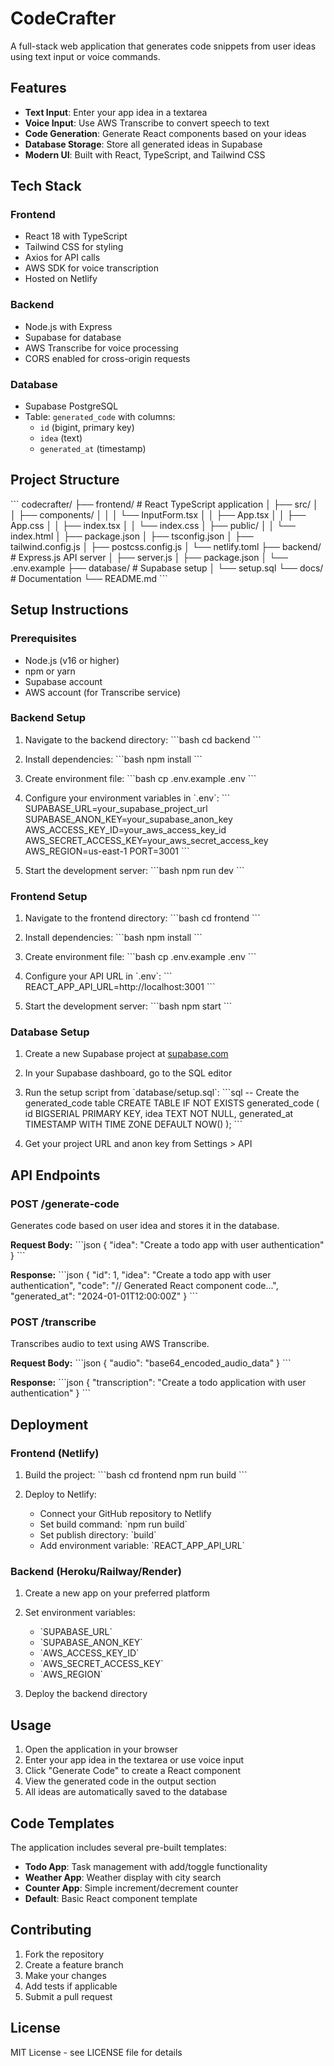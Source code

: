 # CodeCrafter

A full-stack web application that generates code snippets from user ideas using text input or voice commands.

## Features

- **Text Input**: Enter your app idea in a textarea
- **Voice Input**: Use AWS Transcribe to convert speech to text
- **Code Generation**: Generate React components based on your ideas
- **Database Storage**: Store all generated ideas in Supabase
- **Modern UI**: Built with React, TypeScript, and Tailwind CSS

## Tech Stack

### Frontend
- React 18 with TypeScript
- Tailwind CSS for styling
- Axios for API calls
- AWS SDK for voice transcription
- Hosted on Netlify

### Backend
- Node.js with Express
- Supabase for database
- AWS Transcribe for voice processing
- CORS enabled for cross-origin requests

### Database
- Supabase PostgreSQL
- Table: `generated_code` with columns:
  - `id` (bigint, primary key)
  - `idea` (text)
  - `generated_at` (timestamp)

## Project Structure

\`\`\`
codecrafter/
├── frontend/              # React TypeScript application
│   ├── src/
│   │   ├── components/
│   │   │   └── InputForm.tsx
│   │   ├── App.tsx
│   │   ├── App.css
│   │   ├── index.tsx
│   │   └── index.css
│   ├── public/
│   │   └── index.html
│   ├── package.json
│   ├── tsconfig.json
│   ├── tailwind.config.js
│   ├── postcss.config.js
│   └── netlify.toml
├── backend/               # Express.js API server
│   ├── server.js
│   ├── package.json
│   └── .env.example
├── database/              # Supabase setup
│   └── setup.sql
└── docs/                  # Documentation
    └── README.md
\`\`\`

## Setup Instructions

### Prerequisites
- Node.js (v16 or higher)
- npm or yarn
- Supabase account
- AWS account (for Transcribe service)

### Backend Setup

1. Navigate to the backend directory:
   \`\`\`bash
   cd backend
   \`\`\`

2. Install dependencies:
   \`\`\`bash
   npm install
   \`\`\`

3. Create environment file:
   \`\`\`bash
   cp .env.example .env
   \`\`\`

4. Configure your environment variables in \`.env\`:
   \`\`\`
   SUPABASE_URL=your_supabase_project_url
   SUPABASE_ANON_KEY=your_supabase_anon_key
   AWS_ACCESS_KEY_ID=your_aws_access_key_id
   AWS_SECRET_ACCESS_KEY=your_aws_secret_access_key
   AWS_REGION=us-east-1
   PORT=3001
   \`\`\`

5. Start the development server:
   \`\`\`bash
   npm run dev
   \`\`\`

### Frontend Setup

1. Navigate to the frontend directory:
   \`\`\`bash
   cd frontend
   \`\`\`

2. Install dependencies:
   \`\`\`bash
   npm install
   \`\`\`

3. Create environment file:
   \`\`\`bash
   cp .env.example .env
   \`\`\`

4. Configure your API URL in \`.env\`:
   \`\`\`
   REACT_APP_API_URL=http://localhost:3001
   \`\`\`

5. Start the development server:
   \`\`\`bash
   npm start
   \`\`\`

### Database Setup

1. Create a new Supabase project at [supabase.com](https://supabase.com)

2. In your Supabase dashboard, go to the SQL editor

3. Run the setup script from \`database/setup.sql\`:
   \`\`\`sql
   -- Create the generated_code table
   CREATE TABLE IF NOT EXISTS generated_code (
       id BIGSERIAL PRIMARY KEY,
       idea TEXT NOT NULL,
       generated_at TIMESTAMP WITH TIME ZONE DEFAULT NOW()
   );
   \`\`\`

4. Get your project URL and anon key from Settings > API

## API Endpoints

### POST /generate-code
Generates code based on user idea and stores it in the database.

**Request Body:**
\`\`\`json
{
  "idea": "Create a todo app with user authentication"
}
\`\`\`

**Response:**
\`\`\`json
{
  "id": 1,
  "idea": "Create a todo app with user authentication",
  "code": "// Generated React component code...",
  "generated_at": "2024-01-01T12:00:00Z"
}
\`\`\`

### POST /transcribe
Transcribes audio to text using AWS Transcribe.

**Request Body:**
\`\`\`json
{
  "audio": "base64_encoded_audio_data"
}
\`\`\`

**Response:**
\`\`\`json
{
  "transcription": "Create a todo application with user authentication"
}
\`\`\`

## Deployment

### Frontend (Netlify)

1. Build the project:
   \`\`\`bash
   cd frontend
   npm run build
   \`\`\`

2. Deploy to Netlify:
   - Connect your GitHub repository to Netlify
   - Set build command: \`npm run build\`
   - Set publish directory: \`build\`
   - Add environment variable: \`REACT_APP_API_URL\`

### Backend (Heroku/Railway/Render)

1. Create a new app on your preferred platform

2. Set environment variables:
   - \`SUPABASE_URL\`
   - \`SUPABASE_ANON_KEY\`
   - \`AWS_ACCESS_KEY_ID\`
   - \`AWS_SECRET_ACCESS_KEY\`
   - \`AWS_REGION\`

3. Deploy the backend directory

## Usage

1. Open the application in your browser
2. Enter your app idea in the textarea or use voice input
3. Click "Generate Code" to create a React component
4. View the generated code in the output section
5. All ideas are automatically saved to the database

## Code Templates

The application includes several pre-built templates:

- **Todo App**: Task management with add/toggle functionality
- **Weather App**: Weather display with city search
- **Counter App**: Simple increment/decrement counter
- **Default**: Basic React component template

## Contributing

1. Fork the repository
2. Create a feature branch
3. Make your changes
4. Add tests if applicable
5. Submit a pull request

## License

MIT License - see LICENSE file for details